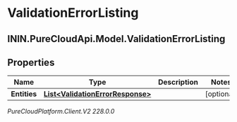 # ValidationErrorListing

## ININ.PureCloudApi.Model.ValidationErrorListing

## Properties

|Name | Type | Description | Notes|
|------------ | ------------- | ------------- | -------------|
| **Entities** | [**List&lt;ValidationErrorResponse&gt;**](ValidationErrorResponse) |  | [optional] |



_PureCloudPlatform.Client.V2 228.0.0_
